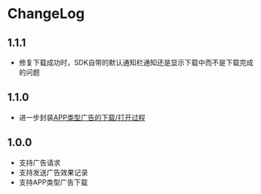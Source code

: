 # ChangeLog

## 1.1.1

* 修复下载成功时，SDK自带的默认通知栏通知还是显示下载中而不是下载完成的问题

## 1.1.0

* 进一步封装[APP类型广告的下载/打开过程](README.md#app-download)

## 1.0.0

* 支持广告请求
* 支持发送广告效果记录
* 支持APP类型广告下载
